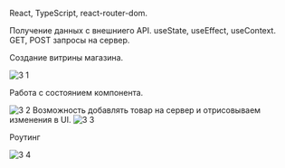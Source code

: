 React, TypeScript, react-router-dom.

Получение данных с внешниего API. 
useState, useEffect, useContext.
GET, POST запросы на сервер.

Создание витрины магазина.

![3 1](https://user-images.githubusercontent.com/101303690/186926058-c7587f3c-1691-4e28-8bc3-f852662d45b1.png)

Работа с состоянием компонента.

![3 2](https://user-images.githubusercontent.com/101303690/186926066-6f3b2574-b1f3-4024-a90a-6baf59b8f5ed.png)
Возможность добавлять товар на сервер и отрисовываем изменения в UI.
![3 3](https://user-images.githubusercontent.com/101303690/186926067-67602b33-b887-4c7f-abb8-8e160abb11ce.png)

Роутинг

![3 4](https://user-images.githubusercontent.com/101303690/186926072-24486b61-3903-4a32-b061-5de79a0e2de8.png)


